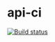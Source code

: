 # api-ci
[![Build status](https://ci.appveyor.com/api/projects/status/1d7jwfin2lqqtcab/branch/master?svg=true)](https://ci.appveyor.com/project/pullulus/api-ci/branch/master)
